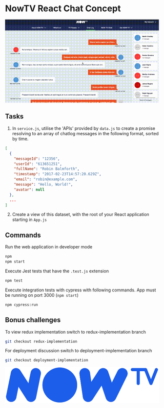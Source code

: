 # NowTV React Chat Concept

![NowTV](./clip.gif)

## Tasks

1. In `service.js`, utilise the 'APIs' provided by `data.js` to create a promise resolving to an array of chatlog messages in the following format, sorted by time.
```json
[
  {
    "messageId": "12356",
    "userId": "613651251",
    "fullName": "Robin Balmforth",
    "timestamp": "2017-02-23T14:57:20.629Z",
    "email": "robin@example.com",
    "message": "Hello, World!",
    "avatar": null
  },
  ...
]
```

2. Create a view of this dataset, with the root of your React application starting in `App.js`

## Commands

Run the web application in developer mode
```bash
npm
npm start
```
Execute Jest tests that have the `.test.js` extension
```bash
npm test
```
Execute integration tests with cypress with following commands. App must be running on port 3000 (`npm start`)
```bash
npm cypress:run
```

## Bonus challenges
To view redux implementation switch to redux-implementation branch
```bash
git checkout redux-implementation
```
For deployment discussion switch to deployment-implementation branch
```bash
git checkout deployment-implementation
```

![NowTV](./logo.png)